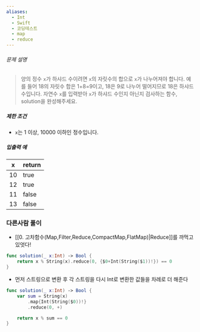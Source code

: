 ```yaml
---
aliases:
  - Int
  - Swift
  - 코딩테스트
  - map
  - reduce
---
```


###### 문제 설명
> 양의 정수 `x`가 하샤드 수이려면 `x`의 자릿수의 합으로 `x`가 나누어져야 합니다. 예를 들어 18의 자릿수 합은 1+8=9이고, 18은 9로 나누어 떨어지므로 18은 하샤드 수입니다. 자연수 `x`를 입력받아 `x`가 하샤드 수인지 아닌지 검사하는 함수, solution을 완성해주세요.
##### 제한 조건
- `x`는 1 이상, 10000 이하인 정수입니다.
##### 입출력 예
|x|return|
|---|---|
|10|true|
|12|true|
|11|false|
|13|false|

### 다른사람 풀이
- [[0. 고차함수(Map,Filter,Reduce,CompactMap,FlatMap)|Reduce]]를 까먹고 있엇다!
``` swift
func solution(_ x:Int) -> Bool {
    return x % String(x).reduce(0, {$0+Int(String($1))!}) == 0
}
```

- 먼저 스트링으로 변환 후 각 스트링을 다시 Int로 변환한 값들을 차례로 더 해준다
``` swift
func solution(_ x:Int) -> Bool {
    var sum = String(x)
        .map{Int(String($0))!}
        .reduce(0, +)

    return x % sum == 0
}
```



